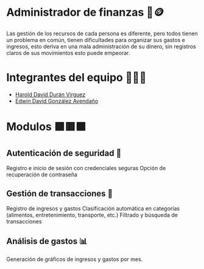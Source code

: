 
# Administrador de finanzas 🏦🪙 

Las gestión de los recursos de cada persona es diferente, pero todos tienen un problema en común, tienen dificultades para organizar sus gastos e ingresos, esto deriva en una mala administración de su dinero, sin registros claros de sus movimientos esto puede empeorar.

# Integrantes del equipo 🧑‍💻🔧

- [Harold David Durán Virguez](https://github.com/Hardur17)
- [Edwin David González Avendaño](https://github.com/Edwinahhh)

# Modulos 🟪🟥🟧

## Autenticación de seguridad 🔐
Registro e inicio de sesión con credenciales seguras
Opción de recuperación de contraseña

## Gestión de transacciones 💸
Registro de ingresos y gastos
Clasificación automática en categorías (alimentos, entretenimiento, transporte, etc.)
Filtrado y búsqueda de transacciones

## Análisis de gastos 📊
Generación de gráficos de ingresos y gastos por mes.
